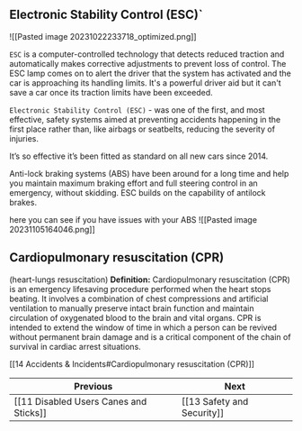 ## Electronic Stability Control (ESC)`

![[Pasted image 20231022233718_optimized.png]]

`ESC` is a computer-controlled technology that detects reduced traction and automatically makes corrective adjustments to prevent loss of control. The ESC lamp comes on to alert the driver that the system has activated and the car is approaching its handling limits. It's a powerful driver aid but it can't save a car once its traction limits have been exceeded.

`Electronic Stability Control (ESC)` - was one of the first, and most effective, safety systems aimed at preventing accidents happening in the first place rather than, like airbags or seatbelts, reducing the severity of injuries.

It’s so effective it’s been fitted as standard on all new cars since 2014.

Anti-lock braking systems (ABS) have been around for a long time and help you maintain maximum braking effort and full steering control in an emergency, without skidding. ESC builds on the capability of antilock brakes.

here you can see if you have issues with your ABS
![[Pasted image 20231105164046.png]]


## Cardiopulmonary resuscitation (CPR)

(heart-lungs resuscitation)
**Definition:**
Cardiopulmonary resuscitation (CPR) is an emergency lifesaving procedure performed when the heart stops beating. It involves a combination of chest compressions and artificial ventilation to manually preserve intact brain function and maintain circulation of oxygenated blood to the brain and vital organs. CPR is intended to extend the window of time in which a person can be revived without permanent brain damage and is a critical component of the chain of survival in cardiac arrest situations.

[[14 Accidents & Incidents#Cardiopulmonary resuscitation (CPR)]]

| Previous                               | Next                       |
| -------------------------------------- | -------------------------- |
| [[11 Disabled Users Canes and Sticks]] | [[13 Safety and Security]] |
